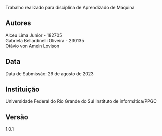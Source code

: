 Trabalho realizado para disciplina de Aprendizado de Máquina <br>

## Autores
Alceu Lima Junior - 182705 <br>
Gabriela Bellardinelli Oliveira  - 230135 <br>
Otávio von Ameln Lovison


## Data
Data de Submissão: 26 de agosto de 2023

## Instituição
Universidade Federal do Rio Grande do Sul
Instituto de informática/PPGC

## Versão
1.0.1
